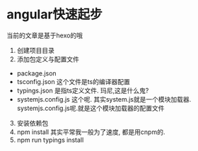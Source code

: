 # angular快速起步
当前的文章是基于hexo的哦
1. 创建项目目录
2. 添加包定义与配置文件
  *  package.json
  *  tsconfig.json 
    这个文件是ts的编译器配置
  *  typings.json
  是指ts定义文件. 玛尼,这是什么鬼?
  *  systemjs.config.js
  这个呢. 其实system.js就是一个模块加载器. systemjs.config.js呢.就是这个模块加载器的配置文件
3. 安装依赖包
  1. npm install
  其实平常我一般为了速度, 都是用cnpm的.
  2. npm run typings install
